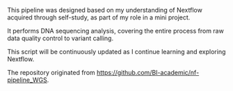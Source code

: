This pipeline was designed based on my understanding of Nextflow acquired through self-study, as part of my role in a mini project.

It performs DNA sequencing analysis, covering the entire process from raw data quality control to variant calling.

This script will be continuously updated as I continue learning and exploring Nextflow.

The repository originated from https://github.com/BI-academic/nf-pipeline_WGS.
